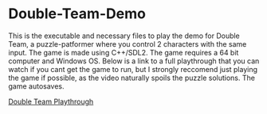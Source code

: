 # Double-Team-Demo

This is the executable and necessary files to play the demo for Double Team, a puzzle-patformer where you control 2 characters with the same input. The game is made using C++/SDL2. The game requires a 64 bit computer and Windows OS. Below is a link to a full playthrough that you can watch if you cant get the game to run, but I strongly reccomend just playing the game if possible, as the video naturally spoils the puzzle solutions. The game autosaves.

[Double Team Playthrough](https://www.youtube.com/watch?v=zFe0LTW0dXU&feature=youtu.be)
